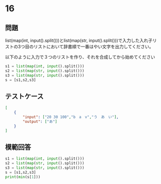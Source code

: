# 16
## 問題

list(map(int, input().split()))とlist(map(str, input().split()))で入力した入れ子リストの3つ目のリストにおいて辞書順で一番はやい文字を出力してください。

以下のように入力で３つのリストを作り、それを合成してから始めてください
```python
s1 = list(map(int, input().split()))
s2 = list(map(str, input().split()))
s3 = list(map(str, input().split()))
s = [s1,s2,s3]
```
## テストケース

```json
[
	{
		"input": ["20 30 100","b　a　v","う　あ　い"],
		"output": ["あ"]
	}
]
```

## 模範回答
```python
s1 = list(map(int, input().split()))
s2 = list(map(str, input().split()))
s3 = list(map(str, input().split()))
s = [s1,s2,s3]
print(min(s[1]))
```